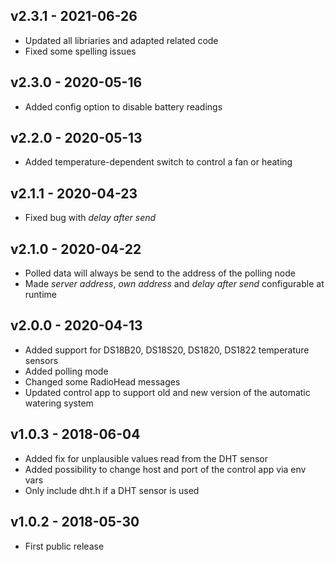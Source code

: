 ## v2.3.1 - 2021-06-26
- Updated all libriaries and adapted related code
- Fixed some spelling issues

## v2.3.0 - 2020-05-16
- Added config option to disable battery readings

## v2.2.0 - 2020-05-13
- Added temperature-dependent switch to control a fan or heating

## v2.1.1 - 2020-04-23
- Fixed bug with *delay after send*

## v2.1.0 - 2020-04-22
- Polled data will always be send to the address of the polling node
- Made *server address*, *own address* and *delay after send* configurable at runtime

## v2.0.0 - 2020-04-13
- Added support for DS18B20, DS18S20, DS1820, DS1822 temperature sensors
- Added polling mode
- Changed some RadioHead messages
- Updated control app to support old and new version of the automatic watering system

## v1.0.3 - 2018-06-04
- Added fix for unplausible values read from the DHT sensor
- Added possibility to change host and port of the control app via env vars
- Only include dht.h if a DHT sensor is used

## v1.0.2 - 2018-05-30
- First public release
